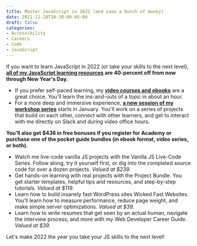 ```yaml
---
title: Master JavaScript in 2022 (and save a bunch of money)
date: 2021-12-28T10:30:00-05:00
draft: false
categories:
- Accessibility
- Careers
- Code
- JavaScript
---
```


If you want to learn JavaScript in 2022 (or take your skills to the next level), **[all of my JavaScript learning resources](/resources) are 40-percent off from now through New Year's Day.**

- If you prefer self-paced learning, my **[video courses and ebooks](https://vanillajsguides.com)** are a great choice. You'll learn the ins-and-outs of a topic in about an hour.
- For a more deep and immersive experience, **[a new session of my workshop series](https://vanillajsacademy.com)** starts in January. You'll work on a series of projects that build on each other, connect with other learners, and get to interact with me directly on Slack and during video office hours.

**You’ll also get $436 in free bonuses if you register for Academy or purchase one of the pocket guide bundles (in ebook format, video series, or both).**

- Watch me live-code vanilla JS projects with the Vanilla JS Live-Code Series. Follow along, try it yourself first, or dig into the completed source code for over a dozen projects. _Valued at $239._
- Get hands-on learning with real projects with the Project Bundle. You get starter templates, helpful tips and resources, and step-by-step tutorials. _Valued at $119._
- Learn how to build insanely fast WordPress sites Wicked Fast Websites. You’ll learn how to measure performance, reduce page weight, and make simple server optimizations. _Valued at $39._
- Learn how to write resumes that get seen by an actual human, navigate the interview process, and more with my Web Developer Career Guide. _Valued at $39._

Let's make 2022 the year you take your JS skills to the next level!